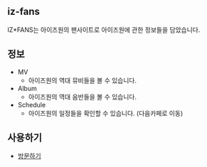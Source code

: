 ## iz-fans
IZ*FANS는 아이즈원의 팬사이트로 아이즈원에 관한 정보들을 담았습니다.

## 정보
* MV
  * 아이즈원의 역대 뮤비들을 볼 수 있습니다.
* Album
  * 아이즈원의 역대 음반들을 볼 수 있습니다.
* Schedule
  * 아이즈원의 일정들을 확인할 수 있습니다. (다음카페로 이동)
  
## 사용하기
* <a href="https://seongpark.github.io/iz-fans/">방문하기</a>
